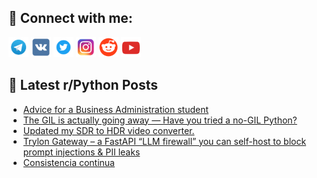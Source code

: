 ## 🔎 Connect with me:
[<img src="https://github.com/bullbesh/bullbesh/blob/main/images/Telegram.png" width="32" height="32" />](https://t.me/bullbesh)
[<img src="https://github.com/bullbesh/bullbesh/blob/main/images/VK.png" width="32" height="32" />](https://vk.com/bullbesh)
[<img src="https://github.com/bullbesh/bullbesh/blob/main/images/Twitter.png" width="32" height="32" />](https://twitter.com/bullbesh1)
[<img src="https://github.com/bullbesh/bullbesh/blob/main/images/Instagram.png" width="32" height="32" />](https://www.instagram.com/bullbesh)
[<img src="https://github.com/bullbesh/bullbesh/blob/main/images/Reddit.png" width="32" height="32" />](https://www.reddit.com/user/bullbesh)
[<img src="https://github.com/bullbesh/bullbesh/blob/main/images/YouTube.png" width="32" height="32" />](https://www.youtube.com/channel/UCtfjRs6uzgq5mfm8S06WTcg)

## 📕 Latest r/Python Posts
<!-- BLOG-POST-LIST:START -->
- [Advice for a Business Administration student](https://www.reddit.com/r/Python/comments/1lccfw3/advice_for_a_business_administration_student/)
- [The GIL is actually going away — Have you tried a no-GIL Python?](https://www.reddit.com/r/Python/comments/1lccbj2/the_gil_is_actually_going_away_have_you_tried_a/)
- [Updated my SDR to HDR video converter.](https://www.reddit.com/r/Python/comments/1lcc3a9/updated_my_sdr_to_hdr_video_converter/)
- [Trylon Gateway – a FastAPI “LLM firewall” you can self-host to block prompt injections &amp; PII leaks](https://www.reddit.com/r/Python/comments/1lc5m1v/trylon_gateway_a_fastapi_llm_firewall_you_can/)
- [Consistencia continua](https://www.reddit.com/r/Python/comments/1lc5472/consistencia_continua/)
<!-- BLOG-POST-LIST:END -->
